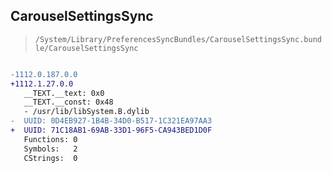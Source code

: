 ## CarouselSettingsSync

> `/System/Library/PreferencesSyncBundles/CarouselSettingsSync.bundle/CarouselSettingsSync`

```diff

-1112.0.187.0.0
+1112.1.27.0.0
   __TEXT.__text: 0x0
   __TEXT.__const: 0x48
   - /usr/lib/libSystem.B.dylib
-  UUID: 0D4EB927-1B4B-34D0-B517-1C321EA97AA3
+  UUID: 71C18AB1-69AB-33D1-96F5-CA943BED1D0F
   Functions: 0
   Symbols:   2
   CStrings:  0

```
